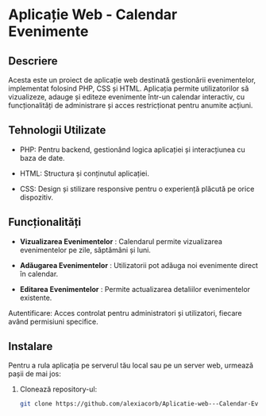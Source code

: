 # Aplicație Web - Calendar Evenimente


                                                                      
## Descriere
Acesta este un proiect de aplicație web destinată gestionării evenimentelor, implementat folosind PHP, CSS și HTML. Aplicația permite utilizatorilor să vizualizeze, adauge și editeze evenimente într-un calendar interactiv, cu funcționalități de administrare și acces restricționat pentru anumite acțiuni.

## Tehnologii Utilizate
- PHP: Pentru backend, gestionând logica aplicației și interacțiunea cu baza de date.

- HTML: Structura și conținutul aplicației.

- CSS: Design și stilizare responsive pentru o experiență plăcută pe orice dispozitiv.

## Funcționalități
- **Vizualizarea Evenimentelor** : Calendarul permite vizualizarea evenimentelor pe zile, săptămâni și luni.

- **Adăugarea Evenimentelor** : Utilizatorii pot adăuga noi evenimente direct în calendar.

- **Editarea Evenimentelor** : Permite actualizarea detaliilor evenimentelor existente.

Autentificare: Acces controlat pentru administratori și utilizatori, fiecare având permisiuni specifice.

## Instalare

Pentru a rula aplicația pe serverul tău local sau pe un server web, urmează pașii de mai jos:

1. Clonează repository-ul:
   ```bash
   git clone https://github.com/alexiacorb/Aplicatie-web---Calendar-Evenimente.git
